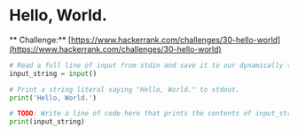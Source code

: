 # Hello, World.

** Challenge:** [https://www.hackerrank.com/challenges/30-hello-world](https://www.hackerrank.com/challenges/30-hello-world)

```python
# Read a full line of input from stdin and save it to our dynamically typed variable, input_string.
input_string = input()

# Print a string literal saying "Hello, World." to stdout.
print('Hello, World.')

# TODO: Write a line of code here that prints the contents of input_string to stdout.
print(input_string)
```
